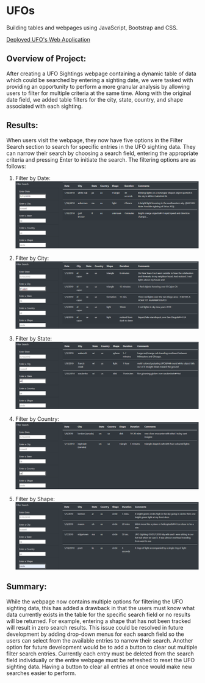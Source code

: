 # UFOs
Building tables and webpages using JavaScript, Bootstrap and CSS.

[Deployed UFO's Web Application](https://jmueller187.github.io/UFOs/)

## Overview of Project:
After creating a UFO Sightings webpage containing a dynamic table of data which could be searched by entering a sighting date, we were tasked with providing an opportunity to perform a more granular analysis by allowing users to filter for multiple criteria at the same time. Along with the original date field, we added table filters for the city, state, country, and shape associated with each sighting.

## Results:
When users visit the webpage, they now have five options in the Filter Search section to search for specific entries in the UFO sighting data. They can narrow their search by choosing a search field, entering the appropriate criteria and pressing Enter to initiate the search. The filtering options are as follows:

1) Filter by Date:
![Filter by Date](https://github.com/jmueller187/UFOs/blob/main/Resources/UfosFilterByDate.png)

2) Filter by City:
![Filter by City](https://github.com/jmueller187/UFOs/blob/main/Resources/UfosFilterByCity.png)

3) Filter by State:
![Filter by State](https://github.com/jmueller187/UFOs/blob/main/Resources/UfosFilterByState.png)

4) Filter by Country:
![Filter by Country](https://github.com/jmueller187/UFOs/blob/main/Resources/UfosFilterByCountry.png)

5) Filter by Shape:
![Filter by Shape](https://github.com/jmueller187/UFOs/blob/main/Resources/UfosFilterByShape.png)


## Summary:
While the webpage now contains multiple options for filtering the UFO sighting data, this has added a drawback in that the users must know what data currently exists in the table for the specific search field or no results will be returned. For example, entering a shape that has not been tracked will result in zero search results.
This issue could be resolved in future development by adding drop-down menus for each search field so the users can select from the available entries to narrow their search.
Another option for future development would be to add a button to clear out multiple filter search entries. Currently each entry must be deleted from the search field individually or the entire webpage must be refreshed to reset the UFO sighting data. Having a button to clear all entries at once would make new searches easier to perform.
